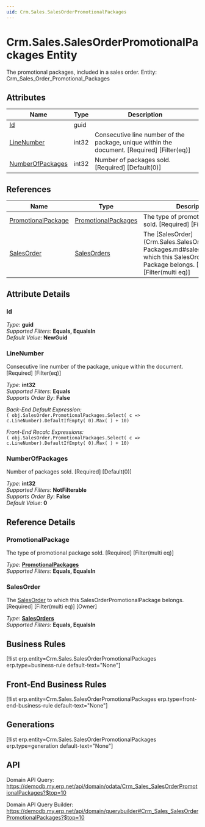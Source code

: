 ```yaml
---
uid: Crm.Sales.SalesOrderPromotionalPackages
---
```

# Crm.Sales.SalesOrderPromotionalPackages Entity

The promotional packages, included in a sales order. Entity: Crm_Sales_Order_Promotional_Packages

## Attributes

| Name | Type | Description |
| ---- | ---- | --- |
| [Id](Crm.Sales.SalesOrderPromotionalPackages.md#id) | guid |  
| [LineNumber](Crm.Sales.SalesOrderPromotionalPackages.md#linenumber) | int32 | Consecutive line number of the package, unique within the document. [Required] [Filter(eq)] 
| [NumberOfPackages](Crm.Sales.SalesOrderPromotionalPackages.md#numberofpackages) | int32 | Number of packages sold. [Required] [Default(0)] 

## References

| Name | Type | Description |
| ---- | ---- | --- |
| [PromotionalPackage](Crm.Sales.SalesOrderPromotionalPackages.md#promotionalpackage) | [PromotionalPackages](Crm.PromotionalPackages.md) | The type of promotional package sold. [Required] [Filter(multi eq)] |
| [SalesOrder](Crm.Sales.SalesOrderPromotionalPackages.md#salesorder) | [SalesOrders](Crm.Sales.SalesOrders.md) | The [SalesOrder](Crm.Sales.SalesOrderPromotional<br />Packages.md#salesorder) to which this SalesOrderPromotional<br />Package belongs. [Required] [Filter(multi eq)]  |


## Attribute Details

### Id

_Type_: **guid**  
_Supported Filters_: **Equals, EqualsIn**  
_Default Value_: **NewGuid**  

### LineNumber

Consecutive line number of the package, unique within the document. [Required] [Filter(eq)]

_Type_: **int32**  
_Supported Filters_: **Equals**  
_Supports Order By_: **False**  

_Back-End Default Expression:_  
`( obj.SalesOrder.PromotionalPackages.Select( c => c.LineNumber).DefaultIfEmpty( 0).Max( ) + 10)`

_Front-End Recalc Expressions:_  
`( obj.SalesOrder.PromotionalPackages.Select( c => c.LineNumber).DefaultIfEmpty( 0).Max( ) + 10)`
### NumberOfPackages

Number of packages sold. [Required] [Default(0)]

_Type_: **int32**  
_Supported Filters_: **NotFilterable**  
_Supports Order By_: **False**  
_Default Value_: **0**  


## Reference Details

### PromotionalPackage

The type of promotional package sold. [Required] [Filter(multi eq)]

_Type_: **[PromotionalPackages](Crm.PromotionalPackages.md)**  
_Supported Filters_: **Equals, EqualsIn**  

### SalesOrder

The [SalesOrder](Crm.Sales.SalesOrderPromotionalPackages.md#salesorder) to which this SalesOrderPromotionalPackage belongs. [Required] [Filter(multi eq)] [Owner]

_Type_: **[SalesOrders](Crm.Sales.SalesOrders.md)**  
_Supported Filters_: **Equals, EqualsIn**  



## Business Rules

[!list erp.entity=Crm.Sales.SalesOrderPromotionalPackages erp.type=business-rule default-text="None"]

## Front-End Business Rules

[!list erp.entity=Crm.Sales.SalesOrderPromotionalPackages erp.type=front-end-business-rule default-text="None"]

## Generations

[!list erp.entity=Crm.Sales.SalesOrderPromotionalPackages erp.type=generation default-text="None"]

## API

Domain API Query:
<https://demodb.my.erp.net/api/domain/odata/Crm_Sales_SalesOrderPromotionalPackages?$top=10>

Domain API Query Builder:
<https://demodb.my.erp.net/api/domain/querybuilder#Crm_Sales_SalesOrderPromotionalPackages?$top=10>


